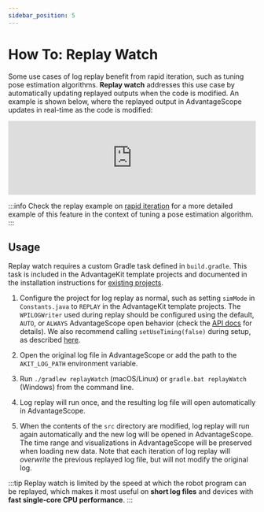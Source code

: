 ```yaml
---
sidebar_position: 5
---
```


# How To: Replay Watch

Some use cases of log replay benefit from rapid iteration, such as tuning pose estimation algorithms. **Replay watch** addresses this use case by automatically updating replayed outputs when the code is modified. An example is shown below, where the replayed output in AdvantageScope updates in real-time as the code is modified:

<iframe width="100%" style={{"aspect-ratio": "16 / 9"}} src="https://www.youtube.com/embed/TYRNqW8SrkE" title="AdvantageKit Replay Watch Demo (Simple)" frameborder="0" allow="accelerometer; autoplay; clipboard-write; encrypted-media; gyroscope; picture-in-picture; web-share" referrerpolicy="strict-origin-when-cross-origin" allowfullscreen></iframe>

:::info
Check the replay example on [rapid iteration](./what-is-advantagekit/example-rapid-iteration.md) for a more detailed example of this feature in the context of tuning a pose estimation algorithm.
:::

## Usage

Replay watch requires a custom Gradle task defined in `build.gradle`. This task is included in the AdvantageKit template projects and documented in the installation instructions for [existing projects](./installation/existing-projects.md).

1. Configure the project for log replay as normal, such as setting `simMode` in `Constants.java` to `REPLAY` in the AdvantageKit template projects. The `WPILOGWriter` used during replay should be configured using the default, `AUTO`, or `ALWAYS` AdvantageScope open behavior (check the [API docs](pathname:///javadoc/org/littletonrobotics/junction/wpilog/WPILOGWriter.AdvantageScopeOpenBehavior.html) for details). We also recommend calling `setUseTiming(false)` during setup, as described [here](./traditional-replay.md#setup).

2. Open the original log file in AdvantageScope or add the path to the `AKIT_LOG_PATH` environment variable.

3. Run `./gradlew replayWatch` (macOS/Linux) or `gradle.bat replayWatch` (Windows) from the command line.

4. Log replay will run once, and the resulting log file will open automatically in AdvantageScope.

5. When the contents of the `src` directory are modified, log replay will run again automatically and the new log will be opened in AdvantageScope. The time range and visualizations in AdvantageScope will be preserved when loading new data. Note that each iteration of log replay will _overwrite_ the previous replayed log file, but will not modify the original log.

:::tip
Replay watch is limited by the speed at which the robot program can be replayed, which makes it most useful on **short log files** and devices with **fast single-core CPU performance**.
:::

